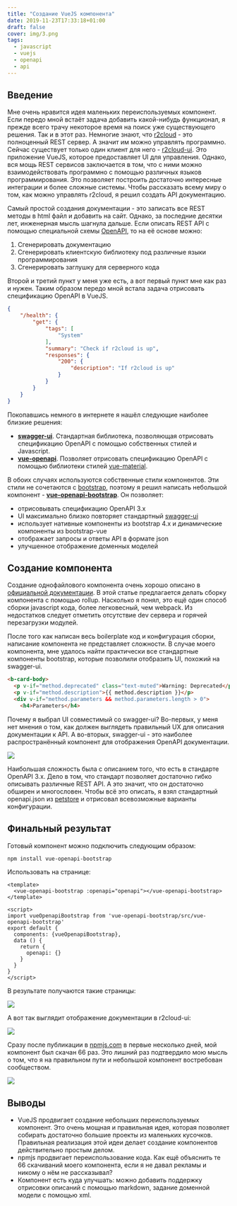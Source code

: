 ```yaml
---
title: "Создание VueJS компонента"
date: 2019-11-23T17:33:18+01:00
draft: false
cover: img/3.png
tags:
  - javascript
  - vuejs
  - openapi
  - api
---
```

## Введение

Мне очень нравится идея маленьких переиспользуемых компонент. Если передо мной встаёт задача добавить какой-нибудь функционал, я прежде всего трачу некоторое время на поиск уже существующего решения. Так и в этот раз. Немногие знают, что [r2cloud](http://github.com/dernasherbrezon/r2cloud) - это полноценный REST сервер. А значит им можно управлять программно. Сейчас существует только один клиент для него - [r2cloud-ui](https://github.com/dernasherbrezon/r2cloud-ui). Это приложение VueJS, которое предоставляет UI для управления. Однако, вся мощь REST сервисов заключается в том, что с ними можно взаимодействовать программно с помощью различных языков программирования. Это позволяет построить достаточно интересные интеграции и более сложные системы. Чтобы рассказать всему миру о том, как можно управлять r2cloud, я решил создать API документацию.

Самый простой создания документации - это записать все REST методы в html файл и добавить на сайт. Однако, за последние десятки лет, инженерная мысль шагнула дальше. Если описать REST API с помощью специальной схемы [OpenAPI](https://swagger.io/docs/specification/about), то на её основе можно:

1. Сгенерировать документацию
2. Сгенерировать клиентскую библиотеку под различные языки программирования
3. Сгенерировать заглушку для серверного кода

Второй и третий пункт у меня уже есть, а вот первый пункт мне как раз и нужен. Таким образом передо мной встала задача отрисовать спецификацию OpenAPI в VueJS. 

```json
{
	"/health": {
		"get": {
			"tags": [
				"System"
			],
			"summary": "Check if r2cloud is up",
			"responses": {
				"200": {
					"description": "If r2cloud is up"
				}
			}
		}
	}
}
```

Покопавшись немного в интернете я нашёл следующие наиболее близкие решения:

- <strong>[swagger-ui](https://www.npmjs.com/package/swagger-ui)</strong>. Стандартная библиотека, позволяющая отрисовать спецификацию OpenAPI с помощью собственных стилей и Javascript.
- <strong>[vue-openapi](https://www.npmjs.com/package/@koumoul/vue-openapi)</strong>. Позволяет отрисовать спецификацию OpenAPI с помощью библиотеки стилей [vue-material](https://vuematerial.io).

В обоих случаях используются собственные стили компонентов. Эти стили не сочетаются с [bootstrap](https://getbootstrap.com), поэтому я решил написать небольшой компонент - <strong>[vue-openapi-bootstrap](https://www.npmjs.com/package/vue-openapi-bootstrap)</strong>. Он позволяет:

- отрисовывать спецификацию OpenAPI 3.x
- UI максимально близко повторяет стандартный [swagger-ui](https://petstore.swagger.io/#/)
- использует нативные компоненты из bootstrap 4.x и динамические компоненты из bootstrap-vue
- отображает запросы и ответы API в формате json
- улучшенное отображение доменных моделей

## Создание компонента

Создание однофайлового компонента очень хорошо описано в [официальной документации](https://ru.vuejs.org/v2/cookbook/packaging-sfc-for-npm.html). В этой статье предлагается делать сборку компонента с помощью rollup. Насколько я понял, это ещё один способ сборки javascript кода, более легковесный, чем webpack. Из недостатков следует отметить отсутствие dev сервера и горячей перезагрузки модулей.

После того как написан весь boilerplate код и конфигурация сборки, написание компонента не представляет сложности. В случае моего компонента, мне удалось найти практически все стандартные компоненты bootstrap, которые позволили отобразить UI, похожий на swagger-ui.

```html
<b-card-body>
  <p v-if="method.deprecated" class="text-muted">Warning: Deprecated</p>
  <p v-if="method.description">{{ method.description }}</p>
  <div v-if="method.parameters && method.parameters.length > 0">
    <h4>Parameters</h4>
```

Почему я выбрал UI совместимый со swagger-ui? Во-первых, у меня нет мнения о том, как должен выглядеть правильный UX для описания документации к API. А во-вторых, swagger-ui - это наиболее распространённый компонент для отображения OpenAPI документации.

![](img/1.png)

Наибольшая сложность была с описанием того, что есть в стандарте OpenAPI 3.x. Дело в том, что стандарт позволяет достаточно гибко описывать различные REST API. А это значит, что он достаточно обширен и многословен. Чтобы всё это описать, я взял стандартный openapi.json из [petstore](https://petstore.swagger.io/#/) и отрисовал всевозможные варианты конфигурации.

## Финальный результат

Готовый компонент можно подключить следующим образом:

```bash
npm install vue-openapi-bootstrap
```

Использовать на странице:

```
<template>
  <vue-openapi-bootstrap :openapi="openapi"></vue-openapi-bootstrap>
</template>

<script>
import vueOpenapiBootstrap from 'vue-openapi-bootstrap/src/vue-openapi-bootstrap'
export default {
  components: {vueOpenapiBootstrap},
  data () {
    return {
      openapi: {}
    }
  }
}
</script>
```

В результате получаются такие страницы:

![](img/2.png)

А вот так выглядит отображение документации в r2cloud-ui:

![](img/3.png)

Сразу после публикации в [npmjs.com](https://www.npmjs.com/package/vue-openapi-bootstrap) в первые несколько дней, мой компонент был скачан 66 раз. Это лишний раз подтвердило мою мысль о том, что я на правильном пути и небольшой компонент востребован сообществом.

![](img/4.png)

## Выводы

- VueJS продвигает создание небольших переиспользуемых компонент. Это очень мощная и правильная идея, которая позволяет собирать достаточно большие проекты из маленьких кусочков. Правильная реализация этой идеи делает создание компонентов действительно простым делом.
- npmjs продвигает переиспользование кода. Как ещё объяснить те 66 скачиваний моего компонента, если я не давал рекламы и никому о нём не рассказывал?
- Компонент есть куда улучшать: можно добавить поддержку отрисовки описаний с помощью markdown, задание доменной модели с помощью xml.